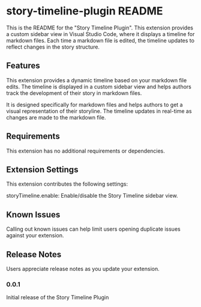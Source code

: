 # story-timeline-plugin README

This is the README for the "Story Timeline Plugin". This extension provides a custom sidebar view in Visual Studio Code, where it displays a timeline for markdown files. Each time a markdown file is edited, the timeline updates to reflect changes in the story structure.

## Features

This extension provides a dynamic timeline based on your markdown file edits. The timeline is displayed in a custom sidebar view and helps authors track the development of their story in markdown files.

It is designed specifically for markdown files and helps authors to get a visual representation of their storyline. The timeline updates in real-time as changes are made to the markdown file.

## Requirements

This extension has no additional requirements or dependencies.

## Extension Settings

This extension contributes the following settings:

storyTimeline.enable: Enable/disable the Story Timeline sidebar view.

## Known Issues

Calling out known issues can help limit users opening duplicate issues against your extension.

## Release Notes

Users appreciate release notes as you update your extension.

### 0.0.1

Initial release of the Story Timeline Plugin

